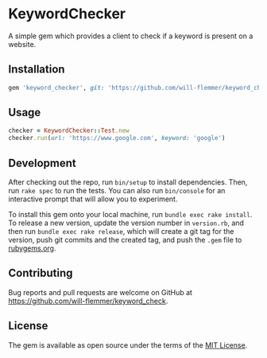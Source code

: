 # KeywordChecker
A simple gem which provides a client to check if a keyword is present on a website.

## Installation

```ruby
gem 'keyword_checker', git: 'https://github.com/will-flemmer/keyword_check'
```

## Usage

```ruby
checker = KeywordChecker::Test.new
checker.run(url: 'https://www.google.com', keyword: 'google')
```

## Development

After checking out the repo, run `bin/setup` to install dependencies. Then, run `rake spec` to run the tests. You can also run `bin/console` for an interactive prompt that will allow you to experiment.

To install this gem onto your local machine, run `bundle exec rake install`. To release a new version, update the version number in `version.rb`, and then run `bundle exec rake release`, which will create a git tag for the version, push git commits and the created tag, and push the `.gem` file to [rubygems.org](https://rubygems.org).

## Contributing

Bug reports and pull requests are welcome on GitHub at https://github.com/will-flemmer/keyword_check.

## License

The gem is available as open source under the terms of the [MIT License](https://opensource.org/licenses/MIT).
